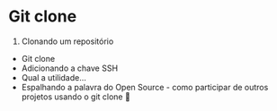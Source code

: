 # Git clone

1. Clonando um repositório

* Git clone
* Adicionando a chave SSH
* Qual a utilidade…
* Espalhando a palavra do Open Source - como participar de outros projetos usando o git clone 🤯
